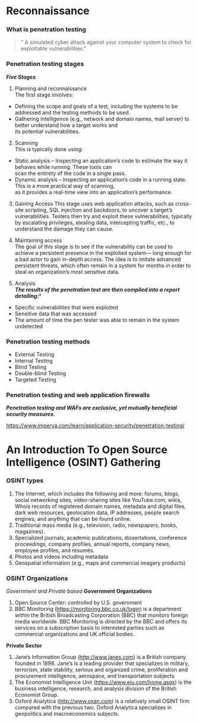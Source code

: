 # Reconnaissance
### What is penetration testing
> " A simulated cyber attack against your computer system to check for exploitable vulnerabilities."

### Penetration testing stages
***Five Stages***
1. Planning and reconnaissance  
The first stage involves:
* Defining the scope and goals of a test, including the systems to be addressed and the testing methods to be used.  
* Gathering intelligence (e.g., network and domain names, mail server) to better understand how a target works and   
its potential vulnerabilities.  

2. Scanning  
This is typically done using:  
* Static analysis – Inspecting an application’s code to estimate the way it behaves while running. These tools can   
scan the entirety of the code in a single pass.  
* Dynamic analysis – Inspecting an application’s code in a running state. This is a more practical way of scanning,   
as it provides a real-time view into an application’s performance.  

3. Gaining Access
This stage uses web application attacks, such as cross-site scripting, SQL injection and backdoors, to uncover a target’s vulnerabilities. 
Testers then try and exploit these vulnerabilities, typically by escalating privileges, stealing data, intercepting traffic, etc., to understand the damage they can cause.

4. Maintaining access  
The goal of this stage is to see if the vulnerability can be used to achieve a persistent presence in the exploited system— long enough for  a bad actor to gain in-depth access. The idea is to imitate advanced persistent threats, which often remain in a system for months in order  to steal an organization’s most sensitive data.

5. Analysis  
***The results of the penetration test are then compiled into a report detailing:****
* Specific vulnerabilities that were exploited  
* Sensitive data that was accessed  
* The amount of time the pen tester was able to remain in the system undetected  

### Penetration testing methods
* External Testing  
* Internal Testing  
* Blind Testing  
* Double-blind Testing  
* Targeted Testing  

### Penetration testing and web application firewalls
***Penetration testing and WAFs are exclusive, yet mutually beneficial security measures.***

https://www.imperva.com/learn/application-security/penetration-testing/

# An Introduction To Open Source Intelligence (OSINT) Gathering
### OSINT types
1. The Internet, which includes the following and more: forums, blogs, social networking sites, video-sharing sites like YouTube.com, wikis, Whois records of registered domain names, metadata and digital files, dark web resources, geolocation data, IP addresses, people search engines, and anything that can be found online.  
2. Traditional mass media (e.g., television, radio, newspapers, books, magazines).  
3. Specialized journals, academic publications, dissertations, conference proceedings, company profiles, annual reports, company news, employee profiles, and résumés.  
4. Photos and videos including metadata    
5. Geospatial information (e.g., maps and commercial imagery products)  

### OSINT Organizations
_Government and Private based_
**Government Organizations**  
1. Open Source Center: controlled by U.S. government  
2. BBC Monitoring (https://monitoring.bbc.co.uk/login) is a department within the British Broadcasting Corporation (BBC) that monitors foreign media worldwide. BBC Monitoring is directed by the BBC and offers its services on a subscription basis to interested parties such as commercial organizations and UK official bodies.

**Private Sector**
1. Jane’s Information Group (http://www.janes.com) is a British company founded in 1898. Jane’s is a leading provider that specializes in military, terrorism, state stability, serious and organized crime, proliferation and procurement intelligence, aerospace, and transportation subjects  
2. The Economist Intelligence Unit (https://www.eiu.com/home.aspx) is the business intelligence, research, and analysis division of the British Economist Group.  
3. Oxford Analytica (http://www.oxan.com) is a relatively small OSINT firm compared with the previous two. Oxford Analytica specializes in geopolitics and macroeconomics subjects.  
